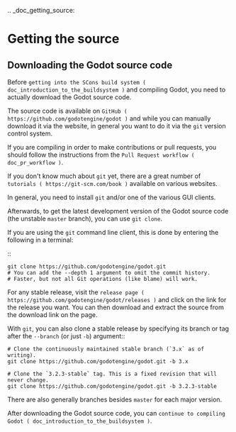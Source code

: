 .. _doc_getting_source:

Getting the source
==================


Downloading the Godot source code
---------------------------------

Before `getting into the SCons build system ( doc_introduction_to_the_buildsystem )`
and compiling Godot, you need to actually download the Godot source code.

The source code is available on `GitHub ( https://github.com/godotengine/godot )`
and while you can manually download it via the website, in general you want to
do it via the `git` version control system.

If you are compiling in order to make contributions or pull requests, you should
follow the instructions from the `Pull Request workflow ( doc_pr_workflow )`.

If you don't know much about `git` yet, there are a great number of
`tutorials ( https://git-scm.com/book )` available on various websites.

In general, you need to install `git` and/or one of the various GUI clients.

Afterwards, to get the latest development version of the Godot source code
(the unstable `master` branch), you can use `git clone`.

If you are using the `git` command line client, this is done by entering
the following in a terminal:

::

    git clone https://github.com/godotengine/godot.git
    # You can add the --depth 1 argument to omit the commit history.
    # Faster, but not all Git operations (like blame) will work.

For any stable release, visit the `release page ( https://github.com/godotengine/godot/releases )`
and click on the link for the release you want.
You can then download and extract the source from the download link on the page.

With `git`, you can also clone a stable release by specifying its branch or tag
after the `--branch` (or just `-b`) argument::

    # Clone the continuously maintained stable branch (`3.x` as of writing).
    git clone https://github.com/godotengine/godot.git -b 3.x

    # Clone the `3.2.3-stable` tag. This is a fixed revision that will never change.
    git clone https://github.com/godotengine/godot.git -b 3.2.3-stable

There are also generally branches besides `master` for each major version.

After downloading the Godot source code,
you can `continue to compiling Godot ( doc_introduction_to_the_buildsystem )`.
